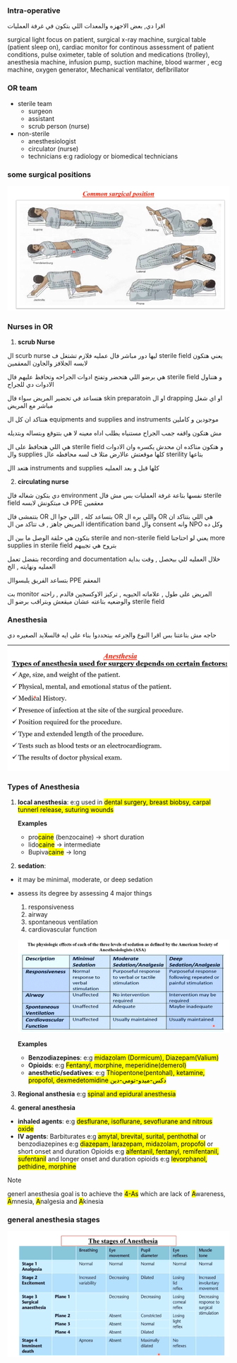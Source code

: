 ### Intra-operative
اقرا دي, بعض الاجهزه والمعدات اللي بتكون في غرفة العمليات

surgical light focus on patient, surgical x-ray machine, surgical table (patient sleep on), cardiac monitor for continous assessment of patient conditions, pulse oximeter, table of solution and medications (trolley), anesthesia machine, infusion pump, suction machine, blood warmer , ecg machine, oxygen generator, Mechanical ventilator, defibrillator

### OR team
- sterile team
    - surgeon
    - assistant
    - scrub person (nurse)
- non-sterile
    - anesthesiologist
    - circulator (nurse)
    - technicians e:g radiology or biomedical technicians

### some surgical positions

![](./imgs/surgicalPositions.png)

### Nurses in OR

1. **scrub Nurse**

ال scurb nurse ليها دور مباشر فال عمليه فلازم تشتغل ف sterile field يعني هتكون لابسه الجلافز والجاون المعقمين

هي برضو اللي هتحضر وتفتح ادوات الجراحه وتحافظ عليهم فال sterile field و هتناول الادوات دي للجراح 

هتساعد في تحضير المريض سواء فال skin preparatoin او ال drapping او اي شغل مباشر مع المريض

هتتاكد ان كل ال equipments and supplies and instruments موجودين و كاملين

مش هتكون واقفه جمب الجراح مستنياه يطلب اداه معينه لا هي بتتوقع وبتساله وبتديله

هي اللي هتحافظ على ال sterile field و هتكون متاكده ان محدش يكسره وان الادوات وال supplies كلها موقعتش عالارض مثلا ف لسه محافظه عال sterility بتاعها

هتعد اال instruments and supplies كلها قبل و بعد العمليه

2. **circulating nurse**

دي بتكون شغاله فال environment نفسها بتاعة غرفة العمليات بس مش فال sterile field ف مبتكونش لابسه PPE معقمين

بتتمشى فال OR بتساعد كله , اللي جوا ال OR واللي بره ال OR
هي اللي بتتاكد ان المريض جاهز , ف تتاكد من ال identification band وال consent وانه NPO وكل ده 

بتكون هي حلقة الوصل ما بين ال sterile and non-sterile field يعني لو احتاجنا more supplies in sterile field بتروح هي تجيبهم 

بتفضل تعمل recording and documentation خلال العمليه للي بيحصل , وقت بداية العمليه ونهايته , الخ

بتساعد الفريق يلبسواال PPE المعقم 

بت monitor المريض على طول , علاماته الحيويه , تركيز الاوكسجين فالدم , راحته والوضعيه بتاعته عشان ميقعش وبتراقب برضو ال sterile field 

### Anesthesia 
حاجه مش بتاعتنا بس اقرا النوع والجرعه بيتحددوا بناء على ايه فالسلايد الصغيره دي

![](./imgs/AnesthesiaChoiseFactors.png)

### Types of Anesthesia
1. **local anesthesia**: e:g used in <mark> dental surgery, breast biobsy, carpal tunnerl release, suturing wounds</mark>
    
    **Examples**
    - pro<mark>caine</mark> (benzocaine) -> short duration
    - lido<mark>caine</mark> -> intermediate
    - Bupiva<mark>caine</mark> -> long 

2. **sedation**: 
- it may be minimal, moderate, or deep sedation
- assess its degree by assessing 4 major things
    1. responsiveness
    2. airway
    3. spontaneous ventilation
    4. cardiovascular function

    ![](./imgs/sedationDegreesAssessment.png)

    **Examples**
    - **Benzodiazepines**: e:g <mark>midazolam (Dormicum), Diazepam(Valium)</mark>
    - **Opioids**: e:g <mark>Fentanyl, morphine, meperidine(demerol)</mark>
    - **anesthetic/sedatives**: e:g <mark>Thiopentone(pentohal), ketamine, propofol, dexmedetomidine دكس-ميدو-تومي-دين

3. **Regional ansthesia**
e:g <mark>spinal and epidural anesthesia</mark>

4. **general anesthesia**
- **inhaled agents**: e:g <mark>desflurane, isoflurane, sevoflurane<mark> and <mark>nitrous oxide</mark>
- **IV agents**: Barbiturates e:g <mark>amytal, brevital, surital, penthothal</mark> or benzodiazepines e:g <mark>diazepam, larazepam, midazolam, propofol</mark> or short onset and duration Opioids e:g <mark> alfentanil, fentanyl, remifentanil, sufentanil</mark> and longer onset and duration opioids e:g <mark>levorphanol, pethidine, morphine</mark>

> [!NOTE]
> generl anesthesia goal is to achieve the <mark>4-As</mark> which are lack of <mark>A</mark>wareness, <mark>A</mark>mnesia, <mark>A</mark>nalgesia and <mark>A</mark>kinesia

### **general anesthesia stages**
![](./imgs/anesthesiaStages.png)
